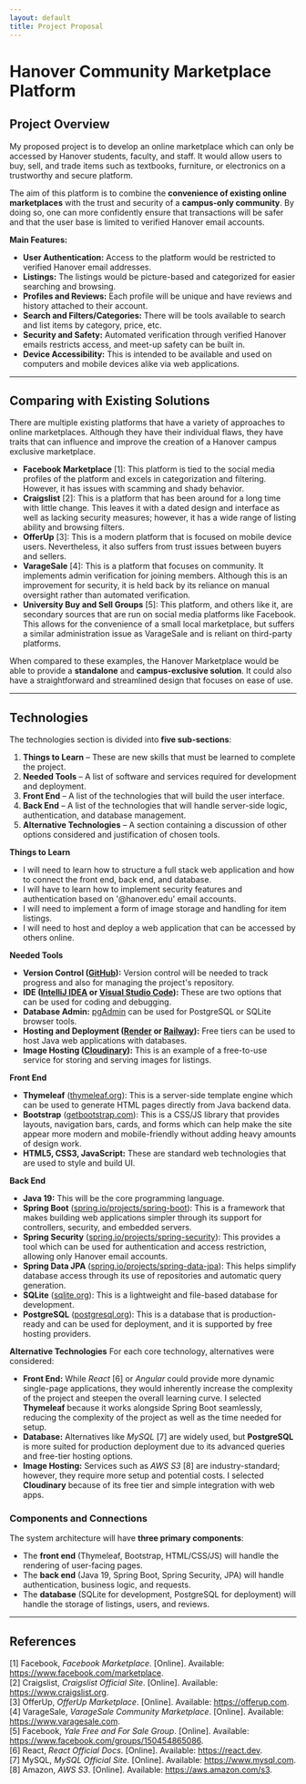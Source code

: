 ```yaml
---
layout: default
title: Project Proposal
---
```

# Hanover Community Marketplace Platform

## Project Overview
My proposed project is to develop an online marketplace which can only be accessed by Hanover students, faculty, and staff. It would allow users to buy, sell, and trade items such as textbooks, furniture, or electronics on a trustworthy and secure platform.

The aim of this platform is to combine the **convenience of existing online marketplaces** with the trust and security of a **campus-only community**. By doing so, one can more confidently ensure that transactions will be safer and that the user base is limited to verified Hanover email accounts.

**Main Features:**
- **User Authentication:** Access to the platform would be restricted to verified Hanover email addresses.  
- **Listings:** The listings would be picture-based and categorized for easier searching and browsing.  
- **Profiles and Reviews:** Each profile will be unique and have reviews and history attached to their account.  
- **Search and Filters/Categories:** There will be tools available to search and list items by category, price, etc.  
- **Security and Safety:** Automated verification through verified Hanover emails restricts access, and meet-up safety can be built in.  
- **Device Accessibility:** This is intended to be available and used on computers and mobile devices alike via web applications.  

---

## Comparing with Existing Solutions

There are multiple existing platforms that have a variety of approaches to online marketplaces. Although they have their individual flaws, they have traits that can influence and improve the creation of a Hanover campus exclusive marketplace.

- **Facebook Marketplace** [1]: This platform is tied to the social media profiles of the platform and excels in categorization and filtering. However, it has issues with scamming and shady behavior.  
- **Craigslist** [2]: This is a platform that has been around for a long time with little change. This leaves it with a dated design and interface as well as lacking security measures; however, it has a wide range of listing ability and browsing filters.  
- **OfferUp** [3]: This is a modern platform that is focused on mobile device users. Nevertheless, it also suffers from trust issues between buyers and sellers.  
- **VarageSale** [4]: This is a platform that focuses on community. It implements admin verification for joining members. Although this is an improvement for security, it is held back by its reliance on manual oversight rather than automated verification.  
- **University Buy and Sell Groups** [5]: This platform, and others like it, are secondary sources that are run on social media platforms like Facebook. This allows for the convenience of a small local marketplace, but suffers a similar administration issue as VarageSale and is reliant on third-party platforms.  

When compared to these examples, the Hanover Marketplace would be able to provide a **standalone** and **campus-exclusive solution**. It could also have a straightforward and streamlined design that focuses on ease of use.

---

## Technologies

The technologies section is divided into **five sub-sections**:  
1. **Things to Learn** – These are new skills that must be learned to complete the project.  
2. **Needed Tools** – A list of software and services required for development and deployment.  
3. **Front End** – A list of the technologies that will build the user interface.  
4. **Back End** – A list of the technologies that will handle server-side logic, authentication, and database management.  
5. **Alternative Technologies** – A section containing a discussion of other options considered and justification of chosen tools.  

**Things to Learn**
- I will need to learn how to structure a full stack web application and how to connect the front end, back end, and database.  
- I will have to learn how to implement security features and authentication based on '@hanover.edu' email accounts.  
- I will need to implement a form of image storage and handling for item listings.  
- I will need to host and deploy a web application that can be accessed by others online.  

**Needed Tools**
- **Version Control ([GitHub](https://github.com)):** Version control will be needed to track progress and also for managing the project's repository.  
- **IDE ([IntelliJ IDEA](https://www.jetbrains.com/idea/) or [Visual Studio Code](https://code.visualstudio.com/)):** These are two options that can be used for coding and debugging.  
- **Database Admin:** [pgAdmin](https://www.pgadmin.org/) can be used for PostgreSQL or SQLite browser tools.  
- **Hosting and Deployment ([Render](https://render.com/) or [Railway](https://railway.app/)):** Free tiers can be used to host Java web applications with databases.  
- **Image Hosting ([Cloudinary](https://cloudinary.com/)):** This is an example of a free-to-use service for storing and serving images for listings.  

**Front End**
- **Thymeleaf** ([thymeleaf.org](https://www.thymeleaf.org/)): This is a server-side template engine which can be used to generate HTML pages directly from Java backend data.  
- **Bootstrap** ([getbootstrap.com](https://getbootstrap.com/)): This is a CSS/JS library that provides layouts, navigation bars, cards, and forms which can help make the site appear more modern and mobile-friendly without adding heavy amounts of design work.  
- **HTML5, CSS3, JavaScript:** These are standard web technologies that are used to style and build UI.  

**Back End**
- **Java 19:** This will be the core programming language.  
- **Spring Boot** ([spring.io/projects/spring-boot](https://spring.io/projects/spring-boot)): This is a framework that makes building web applications simpler through its support for controllers, security, and embedded servers.  
- **Spring Security** ([spring.io/projects/spring-security](https://spring.io/projects/spring-security)): This provides a tool which can be used for authentication and access restriction, allowing only Hanover email accounts.  
- **Spring Data JPA** ([spring.io/projects/spring-data-jpa](https://spring.io/projects/spring-data-jpa)): This helps simplify database access through its use of repositories and automatic query generation.  
- **SQLite** ([sqlite.org](https://www.sqlite.org/)): This is a lightweight and file-based database for development.  
- **PostgreSQL** ([postgresql.org](https://www.postgresql.org/)): This is a database that is production-ready and can be used for deployment, and it is supported by free hosting providers.  

**Alternative Technologies**
For each core technology, alternatives were considered:  

- **Front End:** While *React* [6] or *Angular* could provide more dynamic single-page applications, they would inherently increase the complexity of the project and steepen the overall learning curve. I selected **Thymeleaf** because it works alongside Spring Boot seamlessly, reducing the complexity of the project as well as the time needed for setup.  
- **Database:** Alternatives like *MySQL* [7] are widely used, but **PostgreSQL** is more suited for production deployment due to its advanced queries and free-tier hosting options.  
- **Image Hosting:** Services such as *AWS S3* [8] are industry-standard; however, they require more setup and potential costs. I selected **Cloudinary** because of its free tier and simple integration with web apps.  

### Components and Connections
The system architecture will have **three primary components**:  
- The **front end** (Thymeleaf, Bootstrap, HTML/CSS/JS) will handle the rendering of user-facing pages.  
- The **back end** (Java 19, Spring Boot, Spring Security, JPA) will handle authentication, business logic, and requests.  
- The **database** (SQLite for development, PostgreSQL for deployment) will handle the storage of listings, users, and reviews.  

---

## References
[1] Facebook, *Facebook Marketplace*. [Online]. Available: https://www.facebook.com/marketplace.  
[2] Craigslist, *Craigslist Official Site*. [Online]. Available: https://www.craigslist.org.  
[3] OfferUp, *OfferUp Marketplace*. [Online]. Available: https://offerup.com.  
[4] VarageSale, *VarageSale Community Marketplace*. [Online]. Available: https://www.varagesale.com.  
[5] Facebook, *Yale Free and For Sale Group*. [Online]. Available: https://www.facebook.com/groups/150454865086.  
[6] React, *React Official Docs*. [Online]. Available: https://react.dev.  
[7] MySQL, *MySQL Official Site*. [Online]. Available: https://www.mysql.com.  
[8] Amazon, *AWS S3*. [Online]. Available: https://aws.amazon.com/s3.  